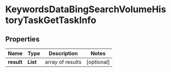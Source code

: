 # KeywordsDataBingSearchVolumeHistoryTaskGetTaskInfo


## Properties

| Name | Type | Description | Notes |
|------------ | ------------- | ------------- | -------------|
**result** | **List<KeywordsDataBingSearchVolumeHistoryTaskGetResultInfo>** | array of results |[optional]|